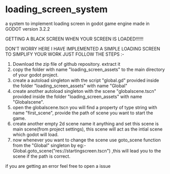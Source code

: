 # loading_screen_system
a system to implement loading screen in godot game engine made in GODOT version 3.2.2

GETTING A BLACK SCREEN WHEN YOUR SCREEN IS LOADED!!!!!!

DON'T WORRY HERE I HAVE IMPLEMENTED A SIMPLE LOADING SCREEN TO SIMPLIFY YOUR WORK
JUST FOLLOW THE STEPS :-



1) Download the zip file of github repository. extract it 
2) copy the folder with name "loading_screen_assets" to the main directory of your godot project.
3) create a autoload singleton with the script "global.gd" provided inside the folder "loading_screen_assets" with name "Global"
4) create another autoload singleton with the scene "globalscene.tscn" provided inside the folder "loading_screen_assets" with name "Globalscene".
5) open the globalscene.tscn you will find a property of type string with name "first_scene", provide the path of scene you want to start the game.   
6) create another empty 2d scene name it anything and set this scene is main scene(from project settings), this scene will act as the intial scene which godot will load.
7) now whenever you want to change the scene use goto_scene function from the "Global" singleton by eg:- Global.goto_scene("res://startingscreen.tscn") ,this will lead you to the scene if the path is correct.


if you are getting an error feel free to open a issue
 
